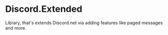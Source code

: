# Discord.Extended
Library, that's extends Discord.net via adding features like paged messages and more.

